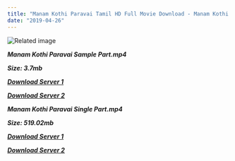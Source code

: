 ```yaml
---
title: "Manam Kothi Paravai Tamil HD Full Movie Download - Manam Kothi Paravai Tamil HD Movie Download"
date: "2019-04-26"
---
```


![Related image](http://entecity.com/movies/files/2013/01/Manam-Kothi-Paravai-Wallpapers-_8_.jpg)

**_Manam Kothi Paravai Sample Part.mp4_**

**_Size: 3.7mb_**

**_[Download Server 1](http://du.wetransfer.vip/files/Tamil{2c088f659142c0283fde3b45bf50b63be20aae7f704a2f0bf67686df6392cb2e}20Movies/Tamil{2c088f659142c0283fde3b45bf50b63be20aae7f704a2f0bf67686df6392cb2e}20Recent{2c088f659142c0283fde3b45bf50b63be20aae7f704a2f0bf67686df6392cb2e}20Movies/Manam{2c088f659142c0283fde3b45bf50b63be20aae7f704a2f0bf67686df6392cb2e}20Kothi{2c088f659142c0283fde3b45bf50b63be20aae7f704a2f0bf67686df6392cb2e}20Paravai{2c088f659142c0283fde3b45bf50b63be20aae7f704a2f0bf67686df6392cb2e}20(2012)/Manam{2c088f659142c0283fde3b45bf50b63be20aae7f704a2f0bf67686df6392cb2e}20Kothi{2c088f659142c0283fde3b45bf50b63be20aae7f704a2f0bf67686df6392cb2e}20Paravai{2c088f659142c0283fde3b45bf50b63be20aae7f704a2f0bf67686df6392cb2e}20(2012){2c088f659142c0283fde3b45bf50b63be20aae7f704a2f0bf67686df6392cb2e}20{2c088f659142c0283fde3b45bf50b63be20aae7f704a2f0bf67686df6392cb2e}20HDRip/Manam{2c088f659142c0283fde3b45bf50b63be20aae7f704a2f0bf67686df6392cb2e}20Kothi{2c088f659142c0283fde3b45bf50b63be20aae7f704a2f0bf67686df6392cb2e}20Paravai{2c088f659142c0283fde3b45bf50b63be20aae7f704a2f0bf67686df6392cb2e}20(2012){2c088f659142c0283fde3b45bf50b63be20aae7f704a2f0bf67686df6392cb2e}20{2c088f659142c0283fde3b45bf50b63be20aae7f704a2f0bf67686df6392cb2e}20HDRip{2c088f659142c0283fde3b45bf50b63be20aae7f704a2f0bf67686df6392cb2e}20Sample{2c088f659142c0283fde3b45bf50b63be20aae7f704a2f0bf67686df6392cb2e}20HD.mp4)_**

**_[Download Server 2](http://du.wetransfer.vip/files/Tamil{2c088f659142c0283fde3b45bf50b63be20aae7f704a2f0bf67686df6392cb2e}20Movies/Tamil{2c088f659142c0283fde3b45bf50b63be20aae7f704a2f0bf67686df6392cb2e}20Recent{2c088f659142c0283fde3b45bf50b63be20aae7f704a2f0bf67686df6392cb2e}20Movies/Manam{2c088f659142c0283fde3b45bf50b63be20aae7f704a2f0bf67686df6392cb2e}20Kothi{2c088f659142c0283fde3b45bf50b63be20aae7f704a2f0bf67686df6392cb2e}20Paravai{2c088f659142c0283fde3b45bf50b63be20aae7f704a2f0bf67686df6392cb2e}20(2012)/Manam{2c088f659142c0283fde3b45bf50b63be20aae7f704a2f0bf67686df6392cb2e}20Kothi{2c088f659142c0283fde3b45bf50b63be20aae7f704a2f0bf67686df6392cb2e}20Paravai{2c088f659142c0283fde3b45bf50b63be20aae7f704a2f0bf67686df6392cb2e}20(2012){2c088f659142c0283fde3b45bf50b63be20aae7f704a2f0bf67686df6392cb2e}20{2c088f659142c0283fde3b45bf50b63be20aae7f704a2f0bf67686df6392cb2e}20HDRip/Manam{2c088f659142c0283fde3b45bf50b63be20aae7f704a2f0bf67686df6392cb2e}20Kothi{2c088f659142c0283fde3b45bf50b63be20aae7f704a2f0bf67686df6392cb2e}20Paravai{2c088f659142c0283fde3b45bf50b63be20aae7f704a2f0bf67686df6392cb2e}20(2012){2c088f659142c0283fde3b45bf50b63be20aae7f704a2f0bf67686df6392cb2e}20{2c088f659142c0283fde3b45bf50b63be20aae7f704a2f0bf67686df6392cb2e}20HDRip{2c088f659142c0283fde3b45bf50b63be20aae7f704a2f0bf67686df6392cb2e}20Sample{2c088f659142c0283fde3b45bf50b63be20aae7f704a2f0bf67686df6392cb2e}20HD.mp4)_**

**_Manam Kothi Paravai Single Part.mp4_**

**_Size: 519.02mb_**

**_[Download Server 1](http://du.wetransfer.vip/files/Tamil{2c088f659142c0283fde3b45bf50b63be20aae7f704a2f0bf67686df6392cb2e}20Movies/Tamil{2c088f659142c0283fde3b45bf50b63be20aae7f704a2f0bf67686df6392cb2e}20Recent{2c088f659142c0283fde3b45bf50b63be20aae7f704a2f0bf67686df6392cb2e}20Movies/Manam{2c088f659142c0283fde3b45bf50b63be20aae7f704a2f0bf67686df6392cb2e}20Kothi{2c088f659142c0283fde3b45bf50b63be20aae7f704a2f0bf67686df6392cb2e}20Paravai{2c088f659142c0283fde3b45bf50b63be20aae7f704a2f0bf67686df6392cb2e}20(2012)/Manam{2c088f659142c0283fde3b45bf50b63be20aae7f704a2f0bf67686df6392cb2e}20Kothi{2c088f659142c0283fde3b45bf50b63be20aae7f704a2f0bf67686df6392cb2e}20Paravai{2c088f659142c0283fde3b45bf50b63be20aae7f704a2f0bf67686df6392cb2e}20(2012){2c088f659142c0283fde3b45bf50b63be20aae7f704a2f0bf67686df6392cb2e}20{2c088f659142c0283fde3b45bf50b63be20aae7f704a2f0bf67686df6392cb2e}20HDRip/Manam{2c088f659142c0283fde3b45bf50b63be20aae7f704a2f0bf67686df6392cb2e}20Kothi{2c088f659142c0283fde3b45bf50b63be20aae7f704a2f0bf67686df6392cb2e}20Paravai{2c088f659142c0283fde3b45bf50b63be20aae7f704a2f0bf67686df6392cb2e}20(2012){2c088f659142c0283fde3b45bf50b63be20aae7f704a2f0bf67686df6392cb2e}20{2c088f659142c0283fde3b45bf50b63be20aae7f704a2f0bf67686df6392cb2e}20HDRip{2c088f659142c0283fde3b45bf50b63be20aae7f704a2f0bf67686df6392cb2e}20Single{2c088f659142c0283fde3b45bf50b63be20aae7f704a2f0bf67686df6392cb2e}20Part{2c088f659142c0283fde3b45bf50b63be20aae7f704a2f0bf67686df6392cb2e}20HD.mp4)_**

**_[Download Server 2](http://du.wetransfer.vip/files/Tamil{2c088f659142c0283fde3b45bf50b63be20aae7f704a2f0bf67686df6392cb2e}20Movies/Tamil{2c088f659142c0283fde3b45bf50b63be20aae7f704a2f0bf67686df6392cb2e}20Recent{2c088f659142c0283fde3b45bf50b63be20aae7f704a2f0bf67686df6392cb2e}20Movies/Manam{2c088f659142c0283fde3b45bf50b63be20aae7f704a2f0bf67686df6392cb2e}20Kothi{2c088f659142c0283fde3b45bf50b63be20aae7f704a2f0bf67686df6392cb2e}20Paravai{2c088f659142c0283fde3b45bf50b63be20aae7f704a2f0bf67686df6392cb2e}20(2012)/Manam{2c088f659142c0283fde3b45bf50b63be20aae7f704a2f0bf67686df6392cb2e}20Kothi{2c088f659142c0283fde3b45bf50b63be20aae7f704a2f0bf67686df6392cb2e}20Paravai{2c088f659142c0283fde3b45bf50b63be20aae7f704a2f0bf67686df6392cb2e}20(2012){2c088f659142c0283fde3b45bf50b63be20aae7f704a2f0bf67686df6392cb2e}20{2c088f659142c0283fde3b45bf50b63be20aae7f704a2f0bf67686df6392cb2e}20HDRip/Manam{2c088f659142c0283fde3b45bf50b63be20aae7f704a2f0bf67686df6392cb2e}20Kothi{2c088f659142c0283fde3b45bf50b63be20aae7f704a2f0bf67686df6392cb2e}20Paravai{2c088f659142c0283fde3b45bf50b63be20aae7f704a2f0bf67686df6392cb2e}20(2012){2c088f659142c0283fde3b45bf50b63be20aae7f704a2f0bf67686df6392cb2e}20{2c088f659142c0283fde3b45bf50b63be20aae7f704a2f0bf67686df6392cb2e}20HDRip{2c088f659142c0283fde3b45bf50b63be20aae7f704a2f0bf67686df6392cb2e}20Single{2c088f659142c0283fde3b45bf50b63be20aae7f704a2f0bf67686df6392cb2e}20Part{2c088f659142c0283fde3b45bf50b63be20aae7f704a2f0bf67686df6392cb2e}20HD.mp4)_**
